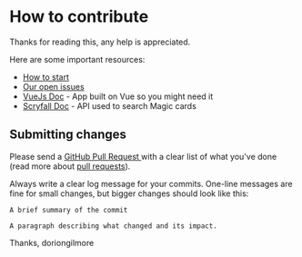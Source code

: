 # How to contribute

Thanks for reading this, any help is appreciated.

Here are some important resources:

  * [How to start](https://github.com/doriongilmore/mtgGenerator#feel-free-to-propose-pull-requests)
  * [Our open issues](https://github.com/doriongilmore/mtgGenerator/issues)
  * [VueJs Doc](https://vuejs.org/v2/guide/) - App built on Vue so you might need it
  * [Scryfall Doc](https://scryfall.com/docs/api) - API used to search Magic cards

## Submitting changes

Please send a [GitHub Pull Request ](https://github.com/doriongilmore/mtgGenerator/pull/new/master) with a clear list of what you've done (read more about [pull requests](http://help.github.com/pull-requests/)).

Always write a clear log message for your commits. One-line messages are fine for small changes, but bigger changes should look like this:

    A brief summary of the commit
     
    A paragraph describing what changed and its impact.

Thanks,
doriongilmore
